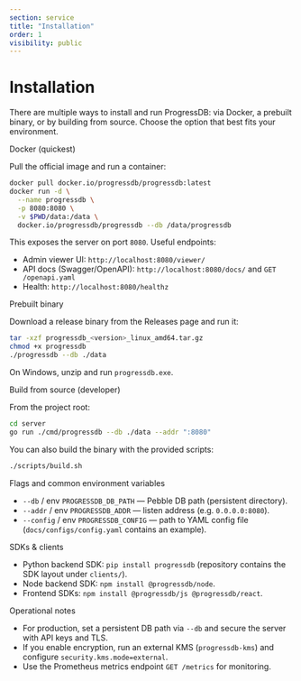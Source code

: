 ```yaml
---
section: service
title: "Installation"
order: 1
visibility: public
---
```


# Installation

There are multiple ways to install and run ProgressDB: via Docker, a
prebuilt binary, or by building from source. Choose the option that best fits
your environment.

Docker (quickest)

Pull the official image and run a container:

```sh
docker pull docker.io/progressdb/progressdb:latest
docker run -d \
  --name progressdb \
  -p 8080:8080 \
  -v $PWD/data:/data \
  docker.io/progressdb/progressdb --db /data/progressdb
```

This exposes the server on port `8080`. Useful endpoints:

- Admin viewer UI: `http://localhost:8080/viewer/`
- API docs (Swagger/OpenAPI): `http://localhost:8080/docs/` and `GET /openapi.yaml`
- Health: `http://localhost:8080/healthz`

Prebuilt binary

Download a release binary from the Releases page and run it:

```sh
tar -xzf progressdb_<version>_linux_amd64.tar.gz
chmod +x progressdb
./progressdb --db ./data
```

On Windows, unzip and run `progressdb.exe`.

Build from source (developer)

From the project root:

```sh
cd server
go run ./cmd/progressdb --db ./data --addr ":8080"
```

You can also build the binary with the provided scripts:

```sh
./scripts/build.sh
```

Flags and common environment variables

- `--db` / env `PROGRESSDB_DB_PATH` — Pebble DB path (persistent directory).
- `--addr` / env `PROGRESSDB_ADDR` — listen address (e.g. `0.0.0.0:8080`).
- `--config` / env `PROGRESSDB_CONFIG` — path to YAML config file (`docs/configs/config.yaml` contains an example).

SDKs & clients

- Python backend SDK: `pip install progressdb` (repository contains the SDK layout under `clients/`).
- Node backend SDK: `npm install @progressdb/node`.
- Frontend SDKs: `npm install @progressdb/js @progressdb/react`.

Operational notes

- For production, set a persistent DB path via `--db` and secure the server with API keys and TLS.
- If you enable encryption, run an external KMS (`progressdb-kms`) and configure `security.kms.mode=external`.
- Use the Prometheus metrics endpoint `GET /metrics` for monitoring.

